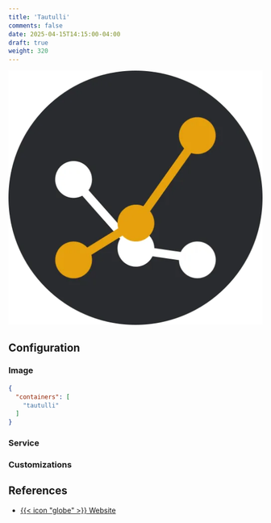 ```yaml
---
title: 'Tautulli'
comments: false
date: 2025-04-15T14:15:00-04:00
draft: true
weight: 320
---
```

![Tautulli](./tautulli.webp)

## Configuration

### Image

```json {filename=".config/my-server-build"}
{
  "containers": [
    "tautulli"
  ]
}
```

### Service

### Customizations

## References

- [{{< icon "globe" >}} Website](https://tautulli.com/)

